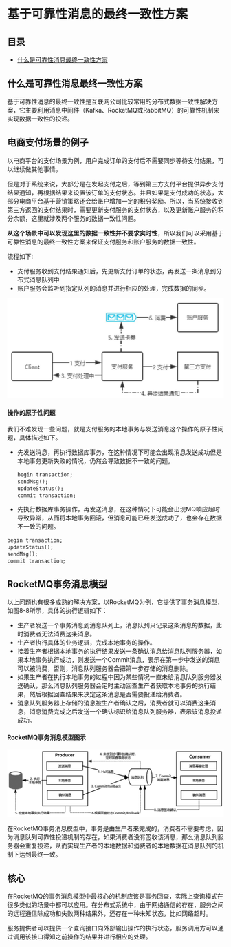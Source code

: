 # 基于可靠性消息的最终一致性方案

## 目录

- [什么是可靠性消息最终一致性方案](#什么是可靠性消息最终一致性方案)



## 什么是可靠性消息最终一致性方案

基于可靠性消息的最终一致性是互联网公司比较常用的分布式数据一致性解决方案，它主要利用消息中间件（Kafka、RocketMQ或RabbitMQ）的可靠性机制来实现数据一致性的投递。

## 电商支付场景的例子

以电商平台的支付场景为例，用户完成订单的支付后不需要同步等待支付结果，可以继续做其他事情。

但是对于系统来说，大部分是在发起支付之后，等到第三方支付平台提供异步支付结果通知，再根据结果来设置该订单的支付状态。并且如果是支付成功的状态，大部分电商平台基于营销策略还会给账户增加一定的积分奖励。所以，当系统接收到第三方返回的支付结果时，需要更新支付服务的支付状态，以及更新账户服务的积分余额，这里就涉及两个服务的数据一致性问题。

**从这个场景中可以发现这里的数据一致性并不要求实时性**，所以我们可以采用基于可靠性消息的最终一致性方案来保证支付服务和账户服务的数据一致性。

流程如下:

- 支付服务收到支付结果通知后，先更新支付订单的状态，再发送一条消息到分布式消息队列中
- 账户服务会监听到指定队列的消息并进行相应的处理，完成数据的同步。

<img src="../../assets/image-20200903121857976.png" alt="image-20200903121857976" style="zoom:50%;" />

#### 操作的原子性问题

我们不难发现一些问题，就是支付服务的本地事务与发送消息这个操作的原子性问题，具体描述如下。

- 先发送消息，再执行数据库事务，在这种情况下可能会出现消息发送成功但是本地事务更新失败的情况，仍然会导致数据不一致的问题。 

  ```
  begin transaction;
  sendMsg();
  updateStatus();
  commit transaction;
  ```

- 先执行数据库事务操作，再发送消息，在这种情况下可能会出现MQ响应超时导致异常，从而将本地事务回滚，但消息可能已经发送成功了，也会存在数据不一致的问题。

```
begin transaction;
updateStatus();
sendMsg();
commit transaction;
```

## RocketMQ事务消息模型

以上问题也有很多成熟的解决方案，以RocketMQ为例，它提供了事务消息模型，如图8-8所示，具体的执行逻辑如下：

- 生产者发送一个事务消息到消息队列上，消息队列只记录这条消息的数据，此时消费者无法消费这条消息。
- 生产者执行具体的业务逻辑，完成本地事务的操作。
- 接着生产者根据本地事务的执行结果发送一条确认消息给消息队列服务器，如果本地事务执行成功，则发送一个Commit消息，表示在第一步中发送的消息可以被消费，否则，消息队列服务器会把第一步存储的消息删除。
- 如果生产者在执行本地事务的过程中因为某些情况一直未给消息队列服务器发送确认，那么消息队列服务器会定时主动回查生产者获取本地事务的执行结果，然后根据回查结果来决定这条消息是否需要投递给消费者。
- 消息队列服务器上存储的消息被生产者确认之后，消费者就可以消费这条消息，消息消费完成之后发送一个确认标识给消息队列服务器，表示该消息投递成功。

#### RocketMQ事务消息模型图示

<img src="../../assets/image-20200903122114564.png" alt="image-20200903122114564" style="zoom:50%;" />

在RocketMQ事务消息模型中，事务是由生产者来完成的，消费者不需要考虑，因为消息队列可靠性投递机制的存在，如果消费者没有签收该消息，那么消息队列服务器会重复投递，从而实现生产者的本地数据和消费者的本地数据在消息队列的机制下达到最终一致。

## 核心

在RocketMQ的事务消息模型中最核心的机制应该是事务回查，实际上查询模式在很多类似的场景中都可以应用。在分布式系统中，由于网络通信的存在，服务之间的远程通信除成功和失败两种结果外，还存在一种未知状态，比如网络超时。

服务提供者可以提供一个查询接口向外部输出操作的执行状态，服务调用方可以通过调用该接口得知之前操作的结果并进行相应的处理。
